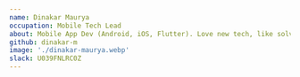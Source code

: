 ```yaml
---
name: Dinakar Maurya
occupation: Mobile Tech Lead
about: Mobile App Dev (Android, iOS, Flutter). Love new tech, like solving problems by dividing the scope. Project architecture design is more than just writing code.
github: dinakar-m
image: './dinakar-maurya.webp'
slack: U039FNLRC0Z
---
```

